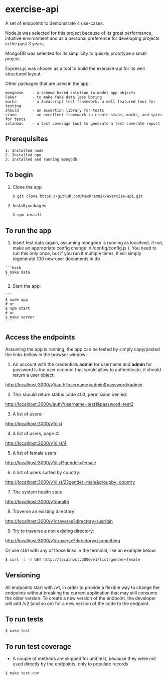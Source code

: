 exercise-api
============

A set of endpoints to demonstrate 4 use-cases.

Node.js was selected for this project because of its great performance, intuitive environment and as a personal preference for developing projects in the past 3 years.

MongoDB was selected for its simplicity to quickly prototype a small project.

Express.js was chosen as a tool to build the exercise-api for its well structured layout.

Other packages that are used in the app:

	mongoose 	- a schema based solution to model app objects
	Faker		- to make fake data less boring		
	mocha		- a Javascript test framework, a well featured tool for testing
	should		- an assertion library for tests
	sinon		- an excellent framework to create stubs, mocks, and spies for tests
	istanbul	- a test coverage tool to generate a test coverate report


## Prerequisites

	1. Installed node
	2. Installed npm
	3. Installed and running mongodb

## To begin

 1. Clone the app
    
    ```bash
    $ git clone https://github.com/MaxKramnik/exercise-api.git
    ```

 2. Install packages

    ```bash
    $ npm install
    ```

## To run the app
	
  1. Insert test data (again, assuming mongodb is running as localhost, if not, make an appropriate config change in /config/config.js ). You need to run this only once, but if you run it multiple times, it will simply regenerate 100 new user documents in db

  	```bash
    $ make data
    ``` 	

  2. Start the app:

	```
	$ node app
	# or
	$ npm start
	# or
	$ make server
	```



## Access the endpoints    

Assuming the app is running, the app can be tested by simply copy/pasted the links bellow in the browser window:

  1. An account with the credentials **admin** for username and **admin** for password is the user account that would allow to authenticate, it should return a user object:

  [http://localhost:3000/v1/auth?username=admin&password=admin](http://localhost:3000/v1/auth?username=admin&password=admin)

  2. This should return status code 403, permission denied:

  [http://localhost:3000v/auth?username=test1&password=test2](http://localhost:3000v/auth?username=test1&password=test2)

  3. A list of users:

  [http://localhost:3000/v1/list](http://localhost:3000/v1/list)

  4. A list of users, page 4:

  [http://localhost:3000/v1/list/4](http://localhost:3000/v1/list/4)

  5. A list of female users:

  [http://localhost:3000/v1/list?gender=female](http://localhost:3000/v1/list?gender=female)

  6. A list of users sorted by country:

  [http://localhost:3000/v1/list/2?gender=male&groupby=country](http://localhost:3000/v1/list/2?gender=male&groupby=country)

  7. The system health state:
  
  [http://localhost:3000/v1/health](http://localhost:3000/v1/health)

  8. Traverse an existing directory:

  [http://localhost:3000/v1/traverse?directory=/usr/bin](http://localhost:3000/v1/traverse?directory=/usr/bin)

  9. Try to traverse a non existing directory:

  [http://localhost:3000/v1/traverse?directory=/something](http://localhost:3000/v1/traverse?directory=/something)

Or use cUrl with any of those links in the terminal, like an example below:

```bash
$ curl -i -X GET http://localhost:3000/v1/list?gender=female
``` 

## Versioning

All endpoints start with /v1, in order to provide a flexible way to change the endpoints without breaking the current application that may still consume the older version. To create a new version of the endpoint, the developer will add /v2 (and so on) for a new version of the code to the endpoint.


## To run tests
  
  ```bash
  $ make test
  ``` 

## To run test coverage
  * A couple of methods are skipped for unit test, because they were not used directly by the endpoints, only to populate records

  ```bash
  $ make test-cov
  ``` 


